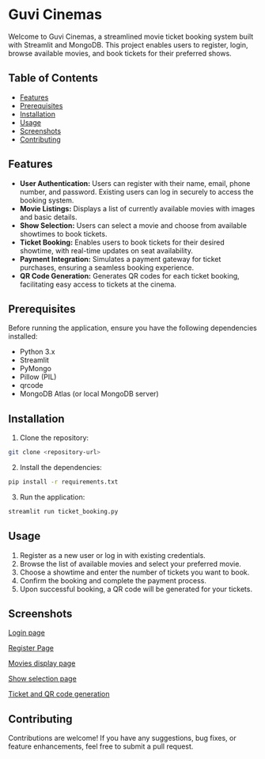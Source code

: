 # Guvi Cinemas

Welcome to Guvi Cinemas, a streamlined movie ticket booking system built with Streamlit and MongoDB. This project enables users to register, login, browse available movies, and book tickets for their preferred shows.

## Table of Contents
- [Features](#features)
- [Prerequisites](#prerequisites)
- [Installation](#installation)
- [Usage](#usage)
- [Screenshots](#screenshots)
- [Contributing](#contributing)


## Features

- **User Authentication:** Users can register with their name, email, phone number, and password. Existing users can log in securely to access the booking system.
- **Movie Listings:** Displays a list of currently available movies with images and basic details.
- **Show Selection:** Users can select a movie and choose from available showtimes to book tickets.
- **Ticket Booking:** Enables users to book tickets for their desired showtime, with real-time updates on seat availability.
- **Payment Integration:** Simulates a payment gateway for ticket purchases, ensuring a seamless booking experience.
- **QR Code Generation:** Generates QR codes for each ticket booking, facilitating easy access to tickets at the cinema.

## Prerequisites

Before running the application, ensure you have the following dependencies installed:

- Python 3.x
- Streamlit
- PyMongo
- Pillow (PIL)
- qrcode
- MongoDB Atlas (or local MongoDB server)

## Installation

1. Clone the repository:
```sh
git clone <repository-url>
```

2. Install the dependencies:
```sh
pip install -r requirements.txt
```

3. Run the application:
 ```sh
streamlit run ticket_booking.py
 ```

## Usage

1. Register as a new user or log in with existing credentials.
2. Browse the list of available movies and select your preferred movie.
3. Choose a showtime and enter the number of tickets you want to book.
4. Confirm the booking and complete the payment process.
5. Upon successful booking, a QR code will be generated for your tickets.

## Screenshots

[Login page](https://github.com/shivahNo1/Cinema-Ticket-booking-System/assets/171788487/e965ef5e-04c3-4f67-b736-5391cee75a6a)

[Register Page](https://github.com/shivahNo1/Cinema-Ticket-booking-System/assets/171788487/d2966c39-c1fb-4d6b-9c73-73d5eb323258)

[Movies display page](https://github.com/shivahNo1/Cinema-Ticket-booking-System/assets/171788487/2d9b9f4c-ed9f-4636-828b-05f194bb2f17)

[Show selection page](https://github.com/shivahNo1/Cinema-Ticket-booking-System/assets/171788487/3a1e1031-4b54-4280-88c0-d83cf0e733a6)

[Ticket and QR code generation](https://github.com/shivahNo1/Cinema-Ticket-booking-System/assets/171788487/293164fa-d87e-4101-983e-98b625cb4274)


## Contributing

Contributions are welcome! If you have any suggestions, bug fixes, or feature enhancements, feel free to submit a pull request.











